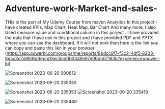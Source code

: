 # Adventure-work-Market-and-sales-
THis is the part of My Udemy Course from maven Analytics
In this project i have created KPIs, Map Chart, Heat Map, Bar Chart  And many more,
I also Used measure value and conditional column in this porject .
I have provided the data that i have use in this project and i have provided PDF and PPTX where you can see the dashboard,
if it will not eork then here is the link you can copy and paste this likn in your browser 
(https://app.powerbi.com/groups/me/reports/8bdcc6f7-f3c2-4df5-8203-8eac3d7d9936/ReportSection0b3049e97e06db07163b?experience=power-bi)

![Screenshot 2023-09-20 000612](https://github.com/TusHarShaRma1234/Danny-Sdanny/assets/95712713/e7c4578c-6c9f-41c5-b8a8-a04ae5a8d8e8)

![Screenshot 2023-09-20 235333](https://github.com/TusHarShaRma1234/Danny-Sdanny/assets/95712713/57d0a4c0-aa29-4b25-8f8f-32b443bb4710)

![Screenshot 2023-09-20 235353](https://github.com/TusHarShaRma1234/Danny-Sdanny/assets/95712713/ba1db1c1-069d-474d-abec-a84e840b3a48)
![Screenshot 2023-09-20 235419](https://github.com/TusHarShaRma1234/Danny-Sdanny/assets/95712713/a2cbea1f-95c8-4ae9-b6fd-522652c2ace2)

![Screenshot 2023-09-20 235449](https://github.com/TusHarShaRma1234/Danny-Sdanny/assets/95712713/7006fa2c-0aba-47ea-b34e-56ff5a77f9ae)

